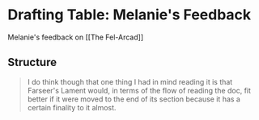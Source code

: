 # Drafting Table: Melanie's Feedback
Melanie's feedback on [[The Fel-Arcad]]

## Structure
> I do think though that one thing I had in mind reading it is that Farseer's Lament would, in terms of the flow of reading the doc, fit better if it were moved to the end of its section because it has a certain finality to it almost.

